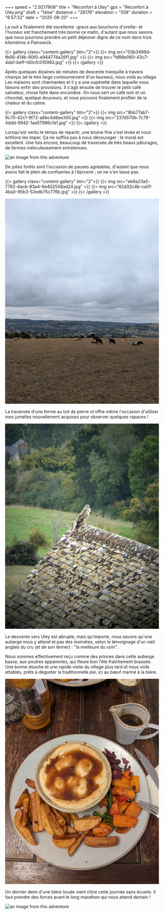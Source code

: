 +++
speed = "2.9217908"
title = "Réconfort à Uley"
gps = "Réconfort à Uley.png"
draft = "false"
distance = "26176"
elevation = "558"
duration = "8:57:32"
date = "2025-08-20"
+++


La nuit a finalement été excellente -grace aux bouchons d'oreille- et l'humeur est franchement très bonne ce matin, d'autant que nous savons que nous pourrons prendre un petit déjeuner digne de ce nom dans trois kilomètres à Painswick.
<!--more-->

{{< gallery class="content-gallery" btn="2">}}
{{< img src="03b3499d-fb66-414b-80f0-e944774a26f1.jpg" >}}
{{< img src="fd88e060-43c7-4da1-beff-fd0cfc010983.jpg" >}}
{{< /gallery >}}


Après quelques dizaines de minutes de descente tranquille à travers champs (et le très large contournement d'un taureau), nous voilà au village. Les maisons sont charmantes et il y a une supérette dans laquelle nous faisons enfin des provisions. Il s'agit ensuite de trouver le petit café salvateur, chose faite dans encombre. On nous sert un café noir et un chocolat, quelque douceurs, et nous pouvons finalement profiter de la chaleur et du calme. 

{{< gallery class="content-gallery" btn="2">}}
{{< img src="9bb77ab7-9c70-42c1-9f72-a6bc4d8ae300.jpg" >}}
{{< img src="237d570b-7c79-4ddd-9942-1ae57986c1e1.jpg" >}}
{{< /gallery >}}


Lorsqu'est ventu le temps de repartir, une bruine fine s'est levée et nous enfilons les imper. Ça ne suffira pas à nous décourager : le moral est excellent. Une fois encore, beaucoup de traversée de très beaux pâturages, de fermes méticuleusement entretenues. 

![an image from this adventure](7f14cbef-8947-4f6f-8fb2-6514b0ebeffe.jpg)

De jolies forêts sont l'occasion de pauses agréables, d'autant que nous avons fait le plein de confiseries à l'épicerie ; on ne s'en lasse pas. 

{{< gallery class="content-gallery" btn="2">}}
{{< img src="eb6a23a5-7782-4acb-83a4-6e402508ad24.jpg" >}}
{{< img src="82d32c4b-ca0f-4ba0-95b3-52edb75c776b.jpg" >}}
{{< /gallery >}}


![an image from this adventure](f5d1f7b3-f38f-4ad3-b347-1fb761371364.jpg)

La traversée d'une ferme au toit de pierre m'offre même l'occasion d'utiliser mes jumelles nouvellement acquises pour observer quelques rapaces !

![an image from this adventure](caf488a6-5164-4cb2-b1ae-9b4d7698fc39.jpg)

Le descente vers Uley est abrupte, mais qu'importe, nous savons qu'une auberge nous y attend et pas des moindres, selon le témoignage d'un vieil anglais du cru (et de son lévrier) : "la meilleure du coin".

Nous sommes effectivement reçu comme des princes dans cette auberge basse, aux poutres apparentes, qui fleure bon l'Ale fraîchement brassée. Une bonne douche et une rapide visite du village plus tard et nous voilà attablés, prêts à déguster la traditionnelle _pie_, ici au bœuf mariné à la bière. 

![an image from this adventure](2a102014-6668-4b01-a763-f8d83f73cabe.jpg)

Un dernier demi d'une bière locale vient clôre cette journée sans écueils. Il faut prendre des forces avant le long marathon qui nous attend demain !

![an image from this adventure](ac433a1b-cecb-4512-a850-c946616542f0.jpg)

